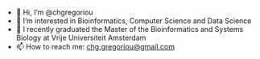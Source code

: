 - 👋 Hi, I’m @chgregoriou
- 👀 I’m interested in Bioinformatics, Computer Science and Data Science
- 🌱 I recently graduated the Master of the Bioinformatics and Systems Biology at Vrije Universiteit Amsterdam
- 📫 How to reach me: chg.gregoriou@gmail.com

<!---
chgregoriou/chgregoriou is a ✨ special ✨ repository because its `README.md` (this file) appears on your GitHub profile.
You can click the Preview link to take a look at your changes.
--->
